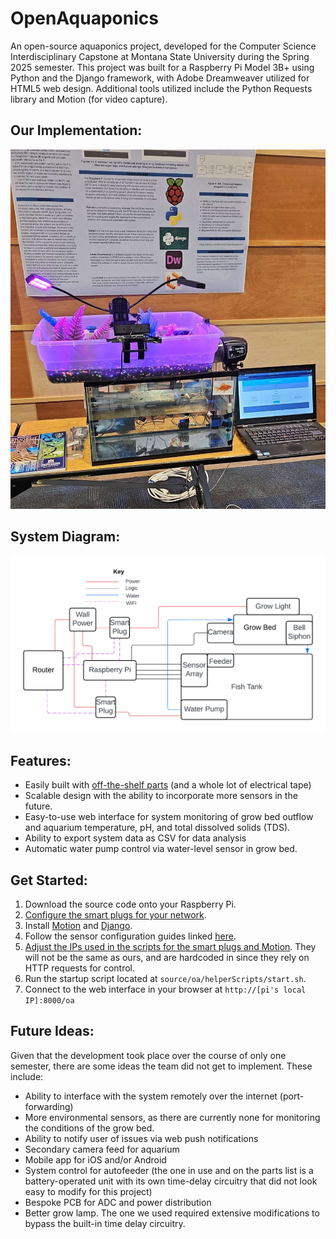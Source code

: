 # OpenAquaponics
An open-source aquaponics project, developed for the Computer Science Interdisciplinary Capstone at Montana State University during the Spring 2025 semester. This project was built for a Raspberry Pi Model 3B+ using Python and the Django framework, with Adobe Dreamweaver utilized for HTML5 web design. Additional tools utilized include the Python Requests library and Motion (for video capture). 

## Our Implementation:
![The OpenAquaponics prototype on display](/demoImage.jpg)

## System Diagram:
![System diagram](/Capstone%20-%20Prototype%20System%20Diagram.png)

## Features:
- Easily built with [off-the-shelf parts](/Parts%20List.md) (and a whole lot of electrical tape)
- Scalable design with the ability to incorporate more sensors in the future.
- Easy-to-use web interface for system monitoring of grow bed outflow and aquarium temperature, pH, and total dissolved solids (TDS).
- Ability to export system data as CSV for data analysis
- Automatic water pump control via water-level sensor in grow bed.

## Get Started:
1. Download the source code onto your Raspberry Pi.
2. [Configure the smart plugs for your network](https://tasmota.github.io/docs/).
3. Install [Motion](https://github.com/Motion-Project/motion) and [Django](https://www.djangoproject.com/).
4. Follow the sensor configuration guides linked [here](/sensorConfiguration.md).
5. [Adjust the IPs used in the scripts for the smart plugs and Motion](/networkConfiguration.md). They will not be the same as ours, and are hardcoded in since they rely on HTTP requests for control.
6. Run the startup script located at `source/oa/helperScripts/start.sh`.
7. Connect to the web interface in your browser at `http://[pi's local IP]:8000/oa`

## Future Ideas:
Given that the development took place over the course of only one semester, there are some ideas the team did not get to implement. These include:
- Ability to interface with the system remotely over the internet (port-forwarding)
- More environmental sensors, as there are currently none for monitoring the conditions of the grow bed.
- Ability to notify user of issues via web push notifications
- Secondary camera feed for aquarium
- Mobile app for iOS and/or Android
- System control for autofeeder (the one in use and on the parts list is a battery-operated unit with its own time-delay circuitry that did not look easy to modify for this project)
- Bespoke PCB for ADC and power distribution
- Better grow lamp. The one we used required extensive modifications to bypass the built-in time delay circuitry.
